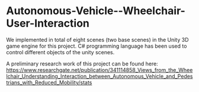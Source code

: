 # Autonomous-Vehicle--Wheelchair-User-Interaction
We implemented in total of eight scenes (two base scenes) in the Unity 3D game engine for this project. C# programming language has been used to control different objects of the unity scenes.

A preliminary research work of this project can be found here:
https://www.researchgate.net/publication/341114858_Views_from_the_Wheelchair_Understanding_Interaction_between_Autonomous_Vehicle_and_Pedestrians_with_Reduced_Mobility/stats
